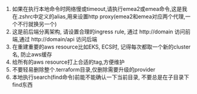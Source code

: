 1. 如果在执行本地命令时网络慢或timeout,请执行emea2或emea命令,这是我在.zshrc中定义的alias,用来设置http proxy(emea2和emea对应两个代理,一个不行就换另一个)
2. 这是前后端分离架构, 请设置合理的ingress rule, 通过 http://domain 访问前端,通过 http://domain/api 访问后端
3. 在重建重要的aws resource比如EKS, ECS时, 记得每次都取一个新的cluster名, 防止aws缓存
4. 给所有的aws resource打上合适的tag,方便维护
5. 不要轻易删除整个.terraform目录,仅删除需要升级的provider
6. 本地执行search(find命令)前能不能确认一下当前目录, 不要总是在子目录下find东西